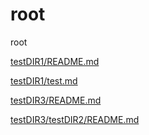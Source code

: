 # root
root

[testDIR1/README.md](testDIR1/README.md)

[testDIR1/test.md](testDIR1/test.md)

[testDIR3/README.md](testDIR3/README.md)

[testDIR3/testDIR2/README.md](testDIR3/testDIR2/README.md)

